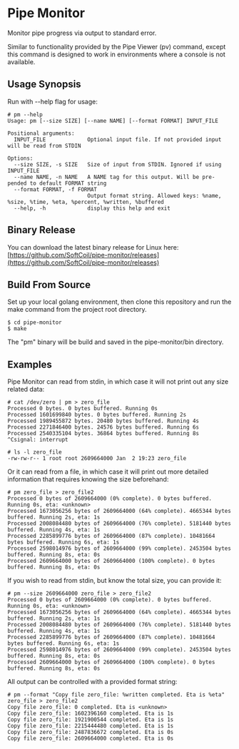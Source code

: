 
# Pipe Monitor

Monitor pipe progress via output to standard error.

Similar to functionality provided by the Pipe Viewer (pv) command, except this command is designed to work in 
environments where a console is not available.

## Usage Synopsis
Run with --help flag for usage:
```
# pm --help
Usage: pm [--size SIZE] [--name NAME] [--format FORMAT] INPUT_FILE

Positional arguments:
  INPUT_FILE             Optional input file. If not provided input will be read from STDIN

Options:
  --size SIZE, -s SIZE   Size of input from STDIN. Ignored if using INPUT_FILE
  --name NAME, -n NAME   A NAME tag for this output. Will be pre-pended to default FORMAT string
  --format FORMAT, -f FORMAT
                         Output format string. Allowed keys: %name, %size, %time, %eta, %percent, %written, %buffered
  --help, -h             display this help and exit

```

## Binary Release
You can download the latest binary release for Linux here: [https://github.com/SoftCoil/pipe-monitor/releases](https://github.com/SoftCoil/pipe-monitor/releases)

## Build From Source

Set up your local golang environment, then clone this repository and run the make command from the project root directory.

`$ cd pipe-monitor`  
`$ make`

The "pm" binary will be build and saved in the pipe-monitor/bin directory.

## Examples

Pipe Monitor can read from stdin, in which case it will not print out any size related data:
```
# cat /dev/zero | pm > zero_file
Processed 0 bytes. 0 bytes buffered. Running 0s
Processed 1601699840 bytes. 0 bytes buffered. Running 2s
Processed 1989455872 bytes. 20480 bytes buffered. Running 4s
Processed 2271846400 bytes. 24576 bytes buffered. Running 6s
Processed 2540335104 bytes. 36864 bytes buffered. Running 8s
^Csignal: interrupt

# ls -l zero_file
-rw-rw-r-- 1 root root 2609664000 Jan  2 19:23 zero_file
```

Or it can read from a file, in which case it will print out more detailed information that requires knowing the size 
beforehand:
```
# pm zero_file > zero_file2
Processed 0 bytes of 2609664000 (0% complete). 0 bytes buffered. Running 0s, eta: <unknown>
Processed 1673056256 bytes of 2609664000 (64% complete). 4665344 bytes buffered. Running 2s, eta: 1s
Processed 2008084480 bytes of 2609664000 (76% complete). 5181440 bytes buffered. Running 4s, eta: 1s
Processed 2285899776 bytes of 2609664000 (87% complete). 10481664 bytes buffered. Running 6s, eta: 1s
Processed 2598014976 bytes of 2609664000 (99% complete). 2453504 bytes buffered. Running 8s, eta: 0s
Processed 2609664000 bytes of 2609664000 (100% complete). 0 bytes buffered. Running 8s, eta: 0s
```

If you wish to read from stdin, but know the total size, you can provide it:
```
# pm --size 2609664000 zero_file > zero_file2
Processed 0 bytes of 2609664000 (0% complete). 0 bytes buffered. Running 0s, eta: <unknown>
Processed 1673056256 bytes of 2609664000 (64% complete). 4665344 bytes buffered. Running 2s, eta: 1s
Processed 2008084480 bytes of 2609664000 (76% complete). 5181440 bytes buffered. Running 4s, eta: 1s
Processed 2285899776 bytes of 2609664000 (87% complete). 10481664 bytes buffered. Running 6s, eta: 1s
Processed 2598014976 bytes of 2609664000 (99% complete). 2453504 bytes buffered. Running 8s, eta: 0s
Processed 2609664000 bytes of 2609664000 (100% complete). 0 bytes buffered. Running 8s, eta: 0s
```

All output can be controlled with a provided format string:
```
# pm --format "Copy file zero_file: %written completed. Eta is %eta"  zero_file > zero_file2
Copy file zero_file: 0 completed. Eta is <unknown>
Copy file zero_file: 1602396160 completed. Eta is 1s
Copy file zero_file: 1921900544 completed. Eta is 1s
Copy file zero_file: 2215444480 completed. Eta is 1s
Copy file zero_file: 2487836672 completed. Eta is 0s
Copy file zero_file: 2609664000 completed. Eta is 0s
```